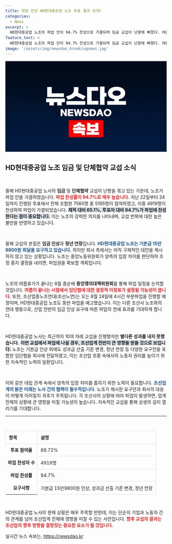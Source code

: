 ```yaml
---
title: 파업 찬성 HD현대중공업 노조 투표 결과 공개!
categories:
  - News
excerpt: >
  HD현대중공업 노조의 파업 안이 94.7% 찬성으로 가결되며 임금 교섭이 난항에 빠졌다. 여름휴가 후 8월 중순 구체적인 파업 일정이 정해질 예정으로, 조선업계의 긴장감이 고조된다.
feature_text: >
  HD현대중공업 노조의 파업 안이 94.7% 찬성으로 가결되며 임금 교섭이 난항에 빠졌다. 여름휴가 후 8월 중순 구체적인 파업 일정이 정해질 예정으로, 조선업계의 긴장감이 고조된다.
image: '/assets/img/newsdao_breakingnews.jpg'
---
```


<p><img src="/assets/img/newsdao_breakingnews.jpg" alt="ontimetimes 속보" /></p>

<h2 data-ke-size="size26">HD현대중공업 노조 임금 및 단체협약 교섭 소식</h2>

<p data-ke-size="size16">&nbsp;</p>

<p>올해 HD현대중공업 노사의 <b>임금</b> 및 <b>단체협약</b> 교섭이 난항을 겪고 있는 가운데, 노조가 파업 안을 가결하였습니다. <b><span style="color: #ee2323;">파업 찬성률이 94.7%로 매우 높습니다.</span></b> 지난 22일부터 24일까지 진행된 투표에서 전체 조합원 7560명 중 5195명이 참여하였고, 이중 4919명이 찬성하여 파업이 가결되었습니다. <b><span style="background-color: #21538527;">재적 대비 65.1%, 투표자 대비 94.7%가 파업에 찬성한다는 점이 중요합니다.</span></b> 이는 노조의 강력한 의지를 나타내며, 교섭 번복에 대한 높은 불만을 반영하고 있습니다. </p>

<p data-ke-size="size16">&nbsp;</p>

<p>올해 교섭의 본질은 <b>임금 인상</b>과 <b>정년 연장</b>입니다. <b><span style="color: #1a5490;">HD현대중공업 노조는 기본급 15만9800원 회달을 요구하고 있습니다.</span></b> 하지만 회사 측에서는 아직 구체적인 대안을 제시하지 않고 있는 상황입니다. 노조는 중앙노동위원회가 양측의 입장 차이를 판단하여 조정 중지 결정을 내리면, 파업권을 확보할 계획입니다. </p>

<p data-ke-size="size16">&nbsp;</p>

<p>노조의 여름휴가가 끝나는 8월 중순에 <b>중앙쟁의대책위원회</b>를 통해 파업 일정을 논의할 것입니다. <b><span style="color: #ee2323;">여름이 끝나는 시점에서 임단협에 대한 결정적 이정표가 설정될 가능성이 큽니다.</span></b> 또한, 조선업종노조연대(조선노연)는 오는 8월 24일에 4시간 부분파업을 진행할 예정이며, HD현대중공업 노조도 동반 파업을 예고했습니다. 이는 다른 조선사 노조와의 연대 행동으로, 산업 전반의 임금 인상 요구에 따른 파업의 연쇄 효과를 기대하게 합니다. </p>

<p data-ke-size="size16">&nbsp;</p>

<p>HD현대중공업 노사는 최근까지 10여 차례 교섭을 진행했지만 <b>별다른 성과를 내지 못했습니다.</b> <b><span style="background-color: #21538527;">이번 교섭에서 파업에 나설 경우, 조선업계 전반이 큰 영향을 받을 것으로 보입니다.</span></b> 노조는 기본급 인상 외에도 성과금 산출 기준 변경, 정년 연장 등 다양한 요구안을 포함한 임단협을 회사에 전달하였고, 이는 조선업 호황 속에서의 노동자 권리를 높이기 위한 지속적인 노력의 일환입니다. </p>

<p data-ke-size="size16">&nbsp;</p>

<p>이와 같은 대립 관계 속에서 양측의 입장 차이를 좁히기 위한 노력이 필요합니다. <b><span style="color: #1a5490;">조선업계의 밝은 미래는 노사 간의 협력이 필수적입니다.</span></b> 노조가 제시한 요구안과 회사의 대응이 어떻게 이어질지 귀추가 주목됩니다. 각 조선사의 상황에 따라 파업이 발생하면, 업계 전체의 상황에 큰 영향을 미칠 가능성이 높습니다. 지속적인 교섭을 통해 상생의 길이 열리기를 기대합니다.</p>

<hr />

<p data-ke-size="size16">&nbsp;</p>

<table style="width:100%; border-collapse:collapse;">
  <thead>
    <tr>
      <th style="text-align: left; padding: 10px; border: 1px solid #dddddd;">항목</th>
      <th style="text-align: left; padding: 10px; border: 1px solid #dddddd;">설명</th>
    </tr>
  </thead>
  <tbody>
    <tr>
      <td style="text-align: center; height: 17px;"><b>투표 참여율</b></td>
      <td style="text-align: left; padding: 10px; border: 1px solid #dddddd;">68.72%</td>
    </tr>
    <tr>
      <td style="text-align: center; height: 17px;"><b>파업 찬성자 수</b></td>
      <td style="text-align: left; padding: 10px; border: 1px solid #dddddd;">4919명</td>
    </tr>
    <tr>
      <td style="text-align: center; height: 17px;"><b>파업 찬성률</b></td>
      <td style="text-align: left; padding: 10px; border: 1px solid #dddddd;">94.7%</td>
    </tr>
    <tr>
      <td style="text-align: center; height: 17px;"><b>요구사항</b></td>
      <td style="text-align: left; padding: 10px; border: 1px solid #dddddd;">기본급 15만9800원 인상, 성과금 산출 기준 변경, 정년 연장</td>
    </tr>
  </tbody>
</table>

<p data-ke-size="size16">&nbsp;</p>

<p>HD현대중공업 노사의 현재 상황은 매우 주목할 만한데, 이는 단순히 기업과 노동자 간의 관계를 넘어 조선업계 전체에 영향을 미칠 수 있는 사안입니다. <b><span style="color: #ee2323;">향후 교섭의 결과는 조선업의 향후 방향을 결정짓는 중요한 요소가 될 것입니다.</span></b></p>
실시간 뉴스 속보는, <a href="https://newsdao.kr" rel="dofollow">https://newsdao.kr</a>


